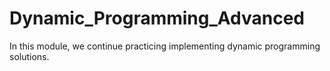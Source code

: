 # Dynamic_Programming_Advanced
In this module, we continue practicing implementing dynamic programming solutions.
